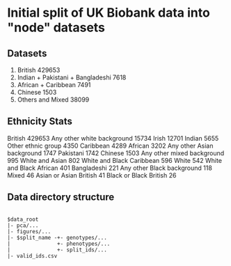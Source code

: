 # Initial split of UK Biobank data into "node" datasets

## Datasets

1. British                          429653
2. Indian + Pakistani + Bangladeshi 7618
3. African + Caribbean              7491
4. Chinese                          1503
5. Others and Mixed                 38099

## Ethnicity Stats

British                       429653
Any other white background     15734
Irish                          12701
Indian                          5655
Other ethnic group              4350
Caribbean                       4289
African                         3202
Any other Asian background      1747
Pakistani                       1742
Chinese                         1503
Any other mixed background       995
White and Asian                  802
White and Black Caribbean        596
White                            542
White and Black African          401
Bangladeshi                      221
Any other Black background       118
Mixed                             46
Asian or Asian British            41
Black or Black British            26

## Data directory structure
```

$data_root
|- pca/...
|- figures/...
|- $split_name -+- genotypes/...
|               +- phenotypes/...
|               +- split_ids/...
|- valid_ids.csv  


```

